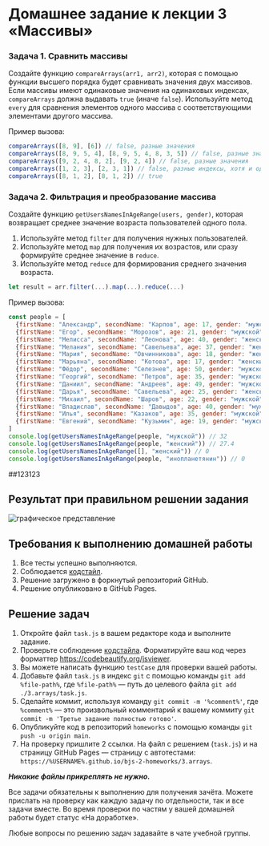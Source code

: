 # Домашнее задание к лекции 3 «Массивы»

### Задача 1. Сравнить массивы

Создайте функцию `compareArrays(arr1, arr2)`, которая с помощью функции высшего порядка будет сравнивать значения двух массивов. Если массивы имеют одинаковые значения на одинаковых индексах, `compareArrays` должна выдавать `true` (иначе `false`). Используйте метод `every` для сравнения элементов одного массива с соответствующими элементами другого массива.

Пример вызова:

```javascript
compareArrays([8, 9], [6]) // false, разные значения
compareArrays([8, 9, 5, 4], [8, 9, 5, 4, 8, 3, 5]) // false, разные значения
compareArrays([9, 2, 4, 8, 2], [9, 2, 4]) // false, разные значения
compareArrays([1, 2, 3], [2, 3, 1]) // false, разные индексы, хотя и одинаковые значения
compareArrays([8, 1, 2], [8, 1, 2]) // true
```

### Задача 2. Фильтрация и преобразование массива

Создайте функцию `getUsersNamesInAgeRange(users, gender)`, которая возвращает среднее значение возраста пользователей одного пола.

1. Используйте метод `filter` для получения нужных пользователей.
2. Используйте метод `map` для получения их возрастов, или сразу формируйте среднее значение в `reduce`.
3. Используйте метод `reduce` для формирования среднего значения возраста.

```js
let result = arr.filter(...).map(...).reduce(...)
```

Пример вызова:

```javascript
const people = [
  {firstName: "Александр", secondName: "Карпов", age: 17, gender: "мужской"},
  {firstName: "Егор", secondName: "Морозов", age: 21, gender: "мужской"},
  {firstName: "Мелисса", secondName: "Леонова", age: 40, gender: "женский"},
  {firstName: "Мелания", secondName: "Савельева", age: 37, gender: "женский"},
  {firstName: "Мария", secondName: "Овчинникова", age: 18, gender: "женский"},
  {firstName: "Марьяна", secondName: "Котова", age: 17, gender: "женский"},
  {firstName: "Фёдор", secondName: "Селезнев", age: 50, gender: "мужской"},
  {firstName: "Георгий", secondName: "Петров", age: 35, gender: "мужской"},
  {firstName: "Даниил", secondName: "Андреев", age: 49, gender: "мужской"},
  {firstName: "Дарья", secondName: "Савельева", age: 25, gender: "женский"},
  {firstName: "Михаил", secondName: "Шаров", age: 22, gender: "мужской"},
  {firstName: "Владислав", secondName: "Давыдов", age: 40, gender: "мужской"},
  {firstName: "Илья", secondName: "Казаков", age: 35, gender: "мужской"},
  {firstName: "Евгений", secondName: "Кузьмин", age: 19, gender: "мужской"},
]
console.log(getUsersNamesInAgeRange(people, "мужской")) // 32
console.log(getUsersNamesInAgeRange(people, "женский")) // 27.4
console.log(getUsersNamesInAgeRange([], "женский")) // 0
console.log(getUsersNamesInAgeRange(people, "инопланетянин")) // 0
```

##123123

## Результат при правильном решении задания

![графическое представление](../Jasmine/results/sucessed_tasks_3.png)

## Требования к выполнению домашней работы

1.  Все тесты успешно выполняются.
2.  Соблюдается [кодстайл](https://github.com/netology-code/codestyle/tree/master/js#%D0%BF%D1%80%D0%B0%D0%B2%D0%B8%D0%BB%D0%B0-%D0%BE%D1%84%D0%BE%D1%80%D0%BC%D0%BB%D0%B5%D0%BD%D0%B8%D1%8F-javascript-%D0%BA%D0%BE%D0%B4%D0%B0).
3.  Решение загружено в форкнутый репозиторий GitHub.
4.  Решение опубликовано в GitHub Pages.

## Решение задач

1. Откройте файл `task.js` в вашем редакторе кода и выполните задание. <br>
2. Проверьте соблюдение [кодстайла](https://github.com/netology-code/codestyle/tree/master/js#%D0%BF%D1%80%D0%B0%D0%B2%D0%B8%D0%BB%D0%B0-%D0%BE%D1%84%D0%BE%D1%80%D0%BC%D0%BB%D0%B5%D0%BD%D0%B8%D1%8F-javascript-%D0%BA%D0%BE%D0%B4%D0%B0). Форматируйте ваш код через форматтер https://codebeautify.org/jsviewer.
3. Вы можете написать функцию `testCase` для проверки вашей работы. <br>
4. Добавьте файл `task.js` в индекс `git` с помощью команды `git add %file-path%`, где `%file-path%` — путь до целевого файла `git add ./3.arrays/task.js`. <br>
5. Сделайте коммит, используя команду `git commit -m '%comment%'`, где `%comment%` — это произвольный комментарий к вашему коммиту `git commit -m 'Третье задание полностью готово'`. <br>
6. Опубликуйте код в репозиторий `homeworks` с помощью команды `git push -u origin main`.<br>
7. На проверку пришлите 2 ссылки. На файл с решением (`task.js`) и на страницу GitHub Pages — страницу с автотестами: `https://%USERNAME%.github.io/bjs-2-homeworks/3.arrays`.

**_Никакие файлы прикреплять не нужно._**

Все задачи обязательны к выполнению для получения зачёта. Можете прислать на проверку как каждую задачу по отдельности, так и все задачи вместе. Во время проверки по частям у вашей домашней работы будет статус «На доработке».

Любые вопросы по решению задач задавайте в чате учебной группы.
